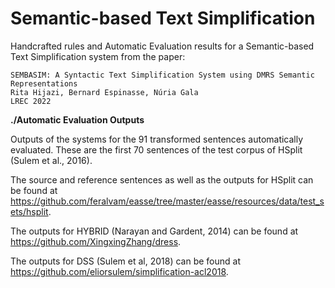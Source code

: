 # Semantic-based Text Simplification

Handcrafted rules and Automatic Evaluation results for a Semantic-based Text Simplification system from the paper:

```
SEMBASIM: A Syntactic Text Simplification System using DMRS Semantic Representations 
Rita Hijazi, Bernard Espinasse, Núria Gala
LREC 2022
```
**./Automatic Evaluation Outputs**

Outputs of the systems for the 91 transformed sentences automatically evaluated. These are the first 70 sentences of the test corpus of HSplit (Sulem et al., 2016). 

The source and reference sentences as well as the outputs for HSplit can be found at https://github.com/feralvam/easse/tree/master/easse/resources/data/test_sets/hsplit.

The outputs for HYBRID (Narayan and Gardent, 2014) can be found at https://github.com/XingxingZhang/dress.

The outputs for DSS (Sulem et al, 2018) can be found at https://github.com/eliorsulem/simplification-acl2018. 
